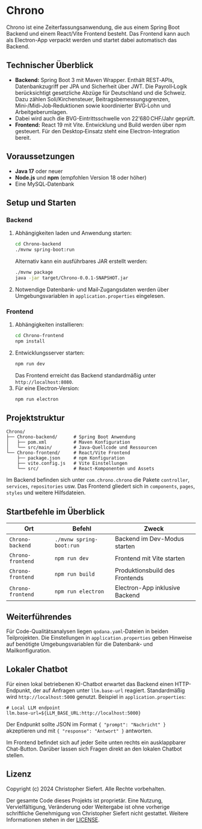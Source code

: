 # Chrono

Chrono ist eine Zeiterfassungsanwendung, die aus einem Spring Boot Backend und einem React/Vite Frontend besteht. Das Frontend kann auch als Electron-App verpackt werden und startet dabei automatisch das Backend.

## Technischer Überblick

- **Backend:** Spring Boot 3 mit Maven Wrapper. Enthält REST‑APIs, Datenbankzugriff per JPA und Sicherheit über JWT. Die Payroll‑Logik berücksichtigt gesetzliche Abzüge für Deutschland und die Schweiz. Dazu zählen Soli/Kirchensteuer, Beitragsbemessungsgrenzen, Mini‑/Midi‑Job‑Reduktionen sowie koordinierter BVG‑Lohn und Arbeitgeberumlagen.
- Dabei wird auch die BVG-Eintrittsschwelle von 22'680 CHF/Jahr geprüft.
- **Frontend:** React 19 mit Vite. Entwicklung und Build werden über npm gesteuert. Für den Desktop‑Einsatz steht eine Electron-Integration bereit.

## Voraussetzungen

- **Java 17** oder neuer
- **Node.js** und **npm** (empfohlen Version 18 oder höher)
- Eine MySQL‑Datenbank

## Setup und Starten

### Backend

1. Abhängigkeiten laden und Anwendung starten:
   ```bash
   cd Chrono-backend
   ./mvnw spring-boot:run
   ```
   Alternativ kann ein ausführbares JAR erstellt werden:
   ```bash
   ./mvnw package
   java -jar target/Chrono-0.0.1-SNAPSHOT.jar
   ```
2. Notwendige Datenbank‑ und Mail‑Zugangsdaten werden über Umgebungsvariablen in `application.properties` eingelesen.

### Frontend

1. Abhängigkeiten installieren:
   ```bash
   cd Chrono-frontend
   npm install
   ```
2. Entwicklungsserver starten:
   ```bash
   npm run dev
   ```
   Das Frontend erreicht das Backend standardmäßig unter `http://localhost:8080`.
3. Für eine Electron‑Version:
   ```bash
   npm run electron
   ```

## Projektstruktur

```
Chrono/
├── Chrono-backend/      # Spring Boot Anwendung
│   ├── pom.xml          # Maven Konfiguration
│   └── src/main/        # Java‑Quellcode und Ressourcen
└── Chrono-frontend/     # React/Vite Frontend
    ├── package.json     # npm Konfiguration
    ├── vite.config.js   # Vite Einstellungen
    └── src/             # React-Komponenten und Assets
```

Im Backend befinden sich unter `com.chrono.chrono` die Pakete `controller`, `services`, `repositories` usw. Das Frontend gliedert sich in `components`, `pages`, `styles` und weitere Hilfsdateien.

## Startbefehle im Überblick

| Ort               | Befehl                          | Zweck                           |
|-------------------|---------------------------------|---------------------------------|
| `Chrono-backend`  | `./mvnw spring-boot:run`        | Backend im Dev-Modus starten    |
| `Chrono-frontend` | `npm run dev`                   | Frontend mit Vite starten       |
| `Chrono-frontend` | `npm run build`                 | Produktionsbuild des Frontends  |
| `Chrono-frontend` | `npm run electron`              | Electron-App inklusive Backend  |

## Weiterführendes

Für Code-Qualitätsanalysen liegen `qodana.yaml`‑Dateien in beiden Teilprojekten. Die Einstellungen in `application.properties` geben Hinweise auf benötigte Umgebungsvariablen für die Datenbank- und Mailkonfiguration.


## Lokaler Chatbot

Für einen lokal betriebenen KI-Chatbot erwartet das Backend einen HTTP-Endpunkt, der auf Anfragen unter `llm.base-url` reagiert. Standardmäßig wird `http://localhost:5000` genutzt. Beispiel in `application.properties`:

```
# Local LLM endpoint
llm.base-url=${LLM_BASE_URL:http://localhost:5000}
```

Der Endpunkt sollte JSON im Format `{ "prompt": "Nachricht" }` akzeptieren und mit `{ "response": "Antwort" }` antworten.

Im Frontend befindet sich auf jeder Seite unten rechts ein ausklappbarer Chat-Button. Darüber lassen sich Fragen direkt an den lokalen Chatbot stellen.


## Lizenz

Copyright (c) 2024 Christopher Siefert. Alle Rechte vorbehalten.

Der gesamte Code dieses Projekts ist proprietär. Eine Nutzung, Vervielfältigung, Veränderung oder Weitergabe ist ohne vorherige schriftliche Genehmigung von Christopher Siefert nicht gestattet. Weitere Informationen stehen in der [LICENSE](LICENSE).
